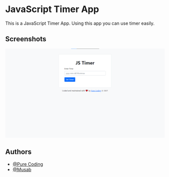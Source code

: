 
# JavaScript Timer App

This is a JavaScript Timer App. Using this app you can use timer easily.


## Screenshots

![App Screenshot](https://github.com/MusabDev/javascript-timer/blob/main/screenshots/1.png?raw=true)

  
## Authors

- [@Pure Coding](https://www.youtube.com/PureCoding)
- [@Musab](https://github.com/MusabDev)
  
